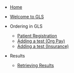 * [Home](/)

* [Welcome to GLS](intro.md)

* Ordering in GLS

  * [Patient Registration](registration.md)
  * [Adding a test (Org Pay)](ordering.md)
  * [Adding a test (Insurance)](orderingins.md)

* Results
  * [Retrieving Results](results.md)

<!-- * Configuration
  * [Configuration](configuration.md)
  * [Themes](themes.md)
  * [Using plugins](plugins.md)
  * [Markdown configuration](markdown.md)
  * [Language highlight](language-highlight.md) -->

  